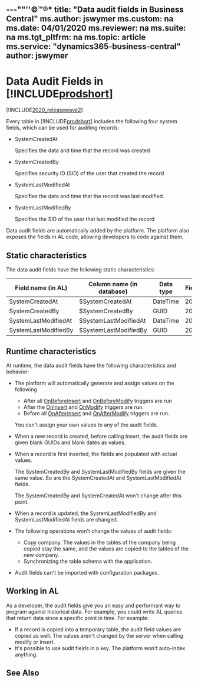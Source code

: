 ---""''&copy;&trade;&reg;*
title: "Data audit fields in Business Central"
ms.author: jswymer
ms.custom: na
ms.date: 04/01/2020
ms.reviewer: na
ms.suite: na
ms.tgt_pltfrm: na
ms.topic: article
ms.service: "dynamics365-business-central"
author: jswymer
---

# Data Audit Fields in [!INCLUDE[prodshort](includes/prodshort.md)]

[!INCLUDE[2020_releasewave2](../includes/2020_releasewave2.md)]

Every table in [!INCLUDE[prodshort](includes/prodshort.md)] includes the following four system fields, which can be used for auditing records:

- SystemCreatedAt

   Specifies the data and time that the record was created
- SystemCreatedBy

  Specifies security ID (SID) of the user that created the record 
- SystemLastModifiedAt

  Specifies the data and time that the record was last modified.
- SystemLastModifiedBy

  Specifies the SID of the user that last modified the record

Data audit fields are automatically added by the platform. The platform also exposes the fields in AL code, allowing developers to code against them.

## Static characteristics

The data audit fields have the following static characteristics:

|Field name (in AL) |Column name (in database)|Data type|Field number|
|----------------|----------------------|--------|------------|
|SystemCreatedAt|$SystemCreatedAt |DateTime|2000000001|
|SystemCreatedBy  |$SystemCreatedBy |GUID |2000000002|
|SystemLastModifiedAt|$SystemLastModifiedAt |DateTime|2000000003|
|SystemLastModifiedBy|$SystemLastModifiedBy |GUID|2000000004|

## Runtime characteristics

At runtime, the data audit fields have the following characteristics and behavior: 

-  The platform will automatically generate and assign values on the following  

   - After all  [OnBeforeInsert](triggers/devenv-onbeforeinsert-trigger.md) and [OnBeforeModify](triggers/devenv-onbeforemodify-trigger.md) triggers are run
   - After the [OnInsert](triggers/devenv-oninsert-trigger.md) and [OnModify](triggers/devenv-onmodify-trigger.md) triggers are run.
   - Before all [OnAfterInsert](triggers/devenv-onafterinsert-trigger.md) and [OnAfterModify](triggers/devenv-onaftermodify-trigger.md) triggers are run.

    You can't assign your own values to any of the audit fields.

- When a new record is created, before calling Insert, the audit fields are given blank GUIDs and blank dates as values.

- When a record is first inserted, the fields are populated with actual values.

    The SystemCreatedBy and SystemLastModifiedBy fields are given the same value. So are the SystemCreatedAt and SystemLastModifiedAt fields.

    The SystemCreatedBy and SystemCreatedAt won't change after this point.

- When a record is updated, the SystemLastModifiedBy and SystemLastModifiedAt fields are changed.

- The following operations won't change the values of audit fields:

  - Copy company. The values in the tables of the company being copied stay the same, and the values are copied to the tables of the new company.
  - Synchronizing the table schema with the application.

- Audit fields can't be imported with configuration packages.

## Working in AL

As a developer, the audit fields give you an easy and performant way to program against historical data. For example, you could write AL queries that return  data since a specific point in time. For example:

- If a record is copied into a temporary table, the audit field values are copied as well. The values aren't changed by the server when calling modify or insert.  
- It's possible to use audit fields in a key. The platform won't auto-index anything.

## See Also

